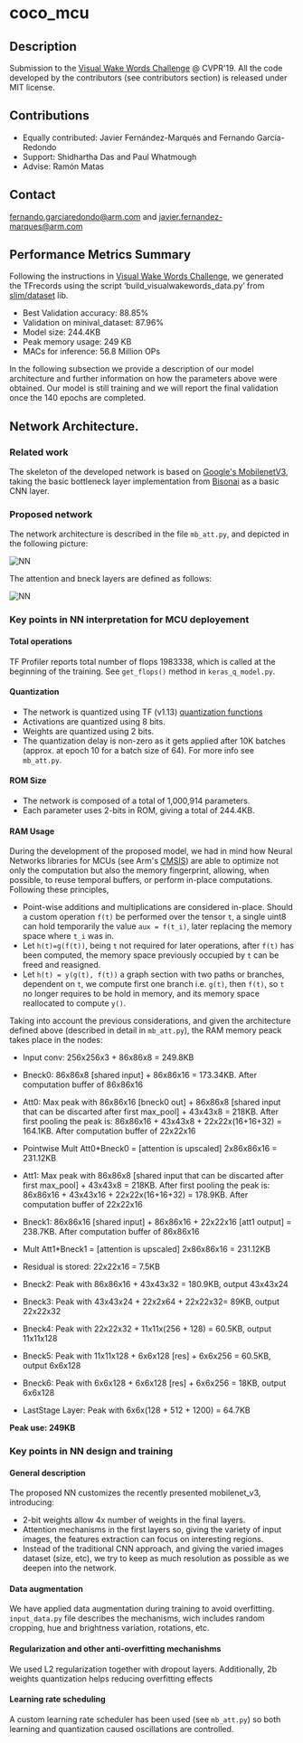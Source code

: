 # coco_mcu

## Description
Submission to the [Visual Wake Words Challenge](https://docs.google.com/document/u/2/d/e/2PACX-1vStp3uPhxJB0YTwL4T__Q5xjclmrj6KRs55xtMJrCyi82GoyHDp2X0KdhoYcyjEzKe4v75WBqPObdkP/pub) @ CVPR'19. All the code developed by the contributors (see contributors section) is released under MIT license.

## Contributions
* Equally contributed: Javier Fernández-Marqués and Fernando García-Redondo
* Support: Shidhartha Das and Paul Whatmough
* Advise: Ramón Matas

## Contact
fernando.garciaredondo@arm.com and javier.fernandez-marques@arm.com

## Performance Metrics Summary
Following the instructions in [Visual Wake Words Challenge](https://docs.google.com/document/u/2/d/e/2PACX-1vStp3uPhxJB0YTwL4T__Q5xjclmrj6KRs55xtMJrCyi82GoyHDp2X0KdhoYcyjEzKe4v75WBqPObdkP/pub), we generated the TFrecords using the script  ‘build_visualwakewords_data.py’ from [slim/dataset](https://github.com/tensorflow/models/tree/master/research/slim/datasets) lib.

* Best Validation accuracy: 88.85%
* Validation on minival_dataset: 87.96%
* Model size: 244.4KB
* Peak memory usage: 249 KB
* MACs for inference: 56.8 Million OPs

In the following subsection we provide a description of our model architecture and further information on how the parameters above were obtained. Our model is still training and we will report the final validation once the 140 epochs are completed.

## Network Architecture.
### Related work
The skeleton of the developed network is based on [Google's MobilenetV3](https://arxiv.org/abs/1905.02244), taking the basic bottleneck layer implementation from [Bisonai](https://github.com/Bisonai/mobilenetv3-tensorflow) as a basic CNN layer.

### Proposed network
The network architecture is described in the file `mb_att.py`, and depicted in the following picture:

![NN](https://github.com/fgr1986/arm_coco/blob/master/arm_coco_small.png)

The attention and bneck layers are defined as follows:

![NN](https://github.com/fgr1986/arm_coco/blob/master/bneck_mobilenet_v3.png)

### Key points in NN interpretation for MCU deployement

#### Total operations
TF Profiler reports total number of flops 1983338, which is called at the beginning of the training. See `get_flops()` method in `keras_q_model.py`.

#### Quantization
* The network is quantized using TF (v1.13) [quantization functions](https://github.com/tensorflow/tensorflow/blob/r1.13/tensorflow/contrib/quantize/python/quantize_graph.py)
* Activations are quantized using 8 bits.
* Weights are quantized using 2 bits.
* The quantization delay is non-zero as it gets applied after 10K batches (approx. at epoch 10 for a batch size of 64). For more info see `mb_att.py`.

#### ROM Size
* The network is composed of a total of 1,000,914 parameters.
* Each parameter uses 2-bits in ROM, giving a total of 244.4KB.

#### RAM Usage
During the development of the proposed model, we had in mind how Neural Networks libraries for MCUs (see Arm's [CMSIS](https://github.com/ARM-software/CMSIS_5)) are able to optimize not only the computation but also the memory fingerprint, allowing, when possible, to reuse temporal buffers, or perform in-place computations. Following these principles,
* Point-wise additions and multiplications are considered in-place. Should a custom operation `f(t)` be performed over the tensor `t`, a single uint8 can hold temporarily the value `aux = f(t_i)`, later replacing the memory space where `t_i` was in.
* Let `h(t)=g(f(t))`, being `t` not required for later operations, after `f(t)` has been computed, the memory space previously occupied by `t` can be freed and reasigned.
* Let `h(t) = y(g(t), f(t))` a graph section with two paths or branches, dependent on `t`, we compute first one branch i.e. `g(t)`, then `f(t)`, so `t` no longer requires to be hold in memory, and its memory space reallocated to compute `y()`.


Taking into account the previous considerations, and given the architecture defined above (described in detail in `mb_att.py`), the RAM memory peack takes place in the nodes:
* Input conv: 256x256x3 + 86x86x8 = 249.8KB
* Bneck0: 86x86x8 [shared input] + 86x86x16 = 173.34KB. After computation buffer of 86x86x16
* Att0: Max peak with 86x86x16 [bneck0 out] + 86x86x8 [shared input that can be discarted after first max_pool] + 43x43x8 = 218KB. After first pooling the peak is: 86x86x16 + 43x43x8 + 22x22x(16+16+32) = 164.1KB. After computation buffer of 22x22x16
* Pointwise Mult Att0*Bneck0 = [attention is upscaled] 2x86x86x16 = 231.12KB

* Att1: Max peak with 86x86x8 [shared input that can be discarted after first max_pool] + 43x43x8 = 218KB. After first pooling the peak is: 86x86x16 + 43x43x16 + 22x22x(16+16+32) = 178.9KB. After computation buffer of 22x22x16
* Bneck1: 86x86x16 [shared input] + 86x86x16 + 22x22x16 [att1 output] = 238.7KB. After computation buffer of 86x86x16
* Mult Att1*Bneck1 =  [attention is upscaled] 2x86x86x16 = 231.12KB

* Residual is stored: 22x22x16 = 7.5KB

* Bneck2: Peak with 86x86x16 + 43x43x32 = 180.9KB, output 43x43x24
* Bneck3: Peak with 43x43x24 + 22x2x64  + 22x22x32= 89KB, output 22x22x32
* Bneck4: Peak with 22x22x32 + 11x11x(256 + 128) = 60.5KB, output 11x11x128
* Bneck5: Peak with 11x11x128 + 6x6x128 [res] + 6x6x256 = 60.5KB, output 6x6x128
* Bneck6: Peak with 6x6x128 + 6x6x128 [res] + 6x6x256 = 18KB, output 6x6x128 
* LastStage Layer: Peak with 6x6x(128 + 512 + 1200) = 64.7KB

**Peak use: 249KB**

### Key points in NN design and training
#### General description
The proposed NN customizes the recently presented mobilenet_v3, introducing:
* 2-bit weights allow 4x number of weights in the final layers.
* Attention mechanisms  in the first layers so, giving the variety of input images, the features extraction can focus on interesting regions.
* Instead of the traditional CNN approach, and giving the varied images dataset (size, etc), we try to keep as much resolution as possible as we deepen into the network.

#### Data augmentation
We have applied data augmentation during training to avoid overfitting. `input_data.py` file describes the mechanisms, wich includes random cropping, hue and brightness variation, rotations, etc.

#### Regularization and other anti-overfitting mechanishms
We used L2 regularization together with dropout layers. Additionally, 2b weights quantization helps reducing overfitting effects

#### Learning rate scheduling
A custom learning rate scheduler has been used (see `mb_att.py`) so both learning and quantization caused oscillations are controlled.

